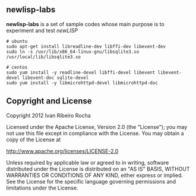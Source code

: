 newlisp-labs
------------

**newlisp-labs**  is a set of sample codes whose main purpose is to experiment and test *newLISP*

```shell
# ubuntu
sudo apt-get install libreadline-dev libffi-dev libevent-dev
sudo ln -s /usr/lib/x86_64-linux-gnu/libsqlite3.so /usr/local/lib/libsqlite3.so

# centos
sudo yum install -y readline-devel libffi-devel libevent libevent-devel libevent-doc sqlite-devel
sudo yum install -y libmicrohttpd-devel libmicrohttpd-doc
```

Copyright and License
-----------

Copyright 2012 Ivan Ribeiro Rocha

Licensed under the Apache License, Version 2.0 (the "License");
you may not use this file except in compliance with the License.
You may obtain a copy of the License at

   http://www.apache.org/licenses/LICENSE-2.0

Unless required by applicable law or agreed to in writing, software
distributed under the License is distributed on an "AS IS" BASIS,
WITHOUT WARRANTIES OR CONDITIONS OF ANY KIND, either express or implied.
See the License for the specific language governing permissions and
limitations under the License.
